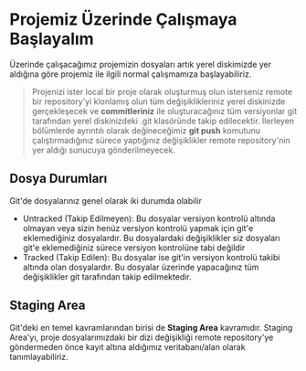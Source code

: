 # Projemiz Üzerinde Çalışmaya Başlayalım

Üzerinde çalışacağımız projemizin dosyaları artık yerel diskimizde yer aldığına göre projemiz ile ilgili normal çalışmamıza başlayabiliriz.

> Projenizi ister local bir proje olarak oluşturmuş olun isterseniz remote bir repository'yi klonlamış olun tüm değişiklikleriniz yerel diskinizde gerçekleşecek ve **commitleriniz** ile oluşturacağınız tüm versiyonlar git tarafından yerel diskinizdeki .git klasöründe takip edilecektir. İlerleyen bölümlerde ayrıntılı olarak değineceğimiz **git push** komutunu çalıştırmadığınız sürece yaptığınız değişiklikler remote repository'nin yer aldığı sunucuya gönderilmeyecek.

## Dosya Durumları
Git'de dosyalarınız genel olarak iki durumda olabilir

* Untracked (Takip Edilmeyen): Bu dosyalar versiyon kontrolü altında olmayan veya sizin henüz versiyon kontrolü yapmak için git'e eklemediğiniz dosyalardır. Bu dosyalardaki değişiklikler siz dosyaları git'e eklemediğiniz sürece versiyon kontrolüne tabi değildir
* Tracked (Takip Edilen): Bu dosyalar ise git'in versiyon kontrolü takibi altında olan dosyalardır. Bu dosyalar üzerinde yapacağınız tüm değişiklikler git tarafından takip edilmektedir.

## Staging Area
Git'deki en temel kavramlarından birisi de **Staging Area** kavramıdır. Staging Area'yı, proje dosyalarımızdaki bir dizi değişikliği remote repository'ye göndermeden önce kayıt altına aldığımız veritabanı/alan olarak tanımlayabiliriz.
